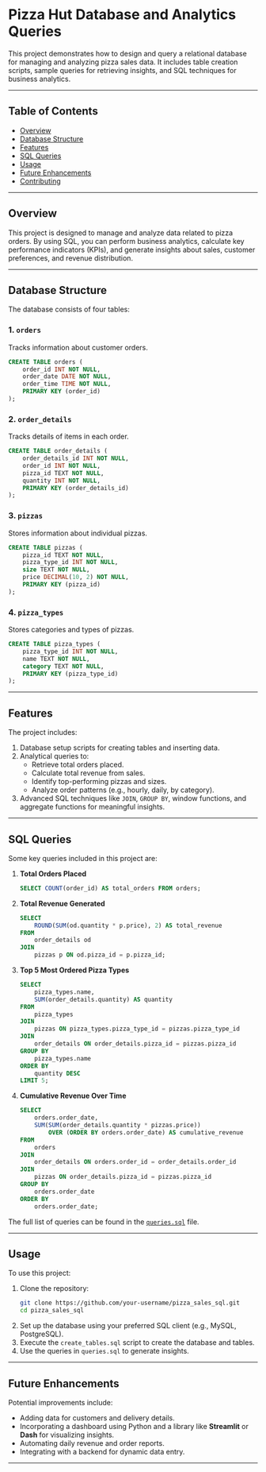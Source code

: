 


# Pizza Hut Database and Analytics Queries

This project demonstrates how to design and query a relational database for managing and analyzing pizza sales data. It includes table creation scripts, sample queries for retrieving insights, and SQL techniques for business analytics.

---

## Table of Contents
- [Overview](#overview)
- [Database Structure](#database-structure)
- [Features](#features)
- [SQL Queries](#sql-queries)
- [Usage](#usage)
- [Future Enhancements](#future-enhancements)
- [Contributing](#contributing)


---

## Overview
This project is designed to manage and analyze data related to pizza orders. By using SQL, you can perform business analytics, calculate key performance indicators (KPIs), and generate insights about sales, customer preferences, and revenue distribution.

---

## Database Structure
The database consists of four tables:

### 1. `orders`
Tracks information about customer orders.
```sql
CREATE TABLE orders (
    order_id INT NOT NULL,
    order_date DATE NOT NULL,
    order_time TIME NOT NULL,
    PRIMARY KEY (order_id)
);
```

### 2. `order_details`
Tracks details of items in each order.
```sql
CREATE TABLE order_details (
    order_details_id INT NOT NULL,
    order_id INT NOT NULL,
    pizza_id TEXT NOT NULL,
    quantity INT NOT NULL,
    PRIMARY KEY (order_details_id)
);
```

### 3. `pizzas`
Stores information about individual pizzas.
```sql
CREATE TABLE pizzas (
    pizza_id TEXT NOT NULL,
    pizza_type_id INT NOT NULL,
    size TEXT NOT NULL,
    price DECIMAL(10, 2) NOT NULL,
    PRIMARY KEY (pizza_id)
);
```

### 4. `pizza_types`
Stores categories and types of pizzas.
```sql
CREATE TABLE pizza_types (
    pizza_type_id INT NOT NULL,
    name TEXT NOT NULL,
    category TEXT NOT NULL,
    PRIMARY KEY (pizza_type_id)
);
```

---

## Features
The project includes:
1. Database setup scripts for creating tables and inserting data.
2. Analytical queries to:
   - Retrieve total orders placed.
   - Calculate total revenue from sales.
   - Identify top-performing pizzas and sizes.
   - Analyze order patterns (e.g., hourly, daily, by category).
3. Advanced SQL techniques like `JOIN`, `GROUP BY`, window functions, and aggregate functions for meaningful insights.

---

## SQL Queries
Some key queries included in this project are:

1. **Total Orders Placed**  
   ```sql
   SELECT COUNT(order_id) AS total_orders FROM orders;
   ```

2. **Total Revenue Generated**  
   ```sql
   SELECT 
       ROUND(SUM(od.quantity * p.price), 2) AS total_revenue
   FROM
       order_details od
   JOIN
       pizzas p ON od.pizza_id = p.pizza_id;
   ```

3. **Top 5 Most Ordered Pizza Types**  
   ```sql
   SELECT 
       pizza_types.name, 
       SUM(order_details.quantity) AS quantity
   FROM
       pizza_types
   JOIN
       pizzas ON pizza_types.pizza_type_id = pizzas.pizza_type_id
   JOIN
       order_details ON order_details.pizza_id = pizzas.pizza_id
   GROUP BY 
       pizza_types.name
   ORDER BY 
       quantity DESC
   LIMIT 5;
   ```

4. **Cumulative Revenue Over Time**  
   ```sql
   SELECT 
       orders.order_date,
       SUM(SUM(order_details.quantity * pizzas.price)) 
           OVER (ORDER BY orders.order_date) AS cumulative_revenue
   FROM
       orders 
   JOIN 
       order_details ON orders.order_id = order_details.order_id
   JOIN 
       pizzas ON order_details.pizza_id = pizzas.pizza_id
   GROUP BY 
       orders.order_date
   ORDER BY 
       orders.order_date;
   ```

The full list of queries can be found in the [`queries.sql`](./queries.sql) file.

---

## Usage
To use this project:
1. Clone the repository:
   ```bash
   git clone https://github.com/your-username/pizza_sales_sql.git
   cd pizza_sales_sql
   ```
2. Set up the database using your preferred SQL client (e.g., MySQL, PostgreSQL).
3. Execute the `create_tables.sql` script to create the database and tables.
4. Use the queries in `queries.sql` to generate insights.

---

## Future Enhancements
Potential improvements include:
- Adding data for customers and delivery details.
- Incorporating a dashboard using Python and a library like **Streamlit** or **Dash** for visualizing insights.
- Automating daily revenue and order reports.
- Integrating with a backend for dynamic data entry.

---


